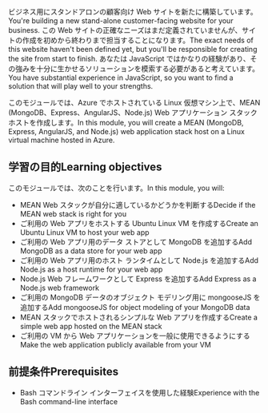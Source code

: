 <span data-ttu-id="fc37d-101">ビジネス用にスタンドアロンの顧客向け Web サイトを新たに構築しています。</span><span class="sxs-lookup"><span data-stu-id="fc37d-101">You're building a new stand-alone customer-facing website for your business.</span></span> <span data-ttu-id="fc37d-102">この Web サイトの正確なニーズはまだ定義されていませんが、サイトの作成を初めから終わりまで担当することになります。</span><span class="sxs-lookup"><span data-stu-id="fc37d-102">The exact needs of this website haven't been defined yet, but you'll be responsible for creating the site from start to finish.</span></span> <span data-ttu-id="fc37d-103">あなたは JavaScript ではかなりの経験があり、その強みを十分に生かせるソリューションを模索する必要があると考えています。</span><span class="sxs-lookup"><span data-stu-id="fc37d-103">You have substantial experience in JavaScript, so you want to find a solution that will play well to your strengths.</span></span>

<span data-ttu-id="fc37d-104">このモジュールでは、Azure でホストされている Linux 仮想マシン上で、MEAN (MongoDB、Express、AngularJS、Node.js) Web アプリケーション スタック ホストを作成します。</span><span class="sxs-lookup"><span data-stu-id="fc37d-104">In this module, you will create a MEAN (MongoDB, Express, AngularJS, and Node.js) web application stack host on a Linux virtual machine hosted in Azure.</span></span>

## <a name="learning-objectives"></a><span data-ttu-id="fc37d-105">学習の目的</span><span class="sxs-lookup"><span data-stu-id="fc37d-105">Learning objectives</span></span>
<span data-ttu-id="fc37d-106">このモジュールでは、次のことを行います。</span><span class="sxs-lookup"><span data-stu-id="fc37d-106">In this module, you will:</span></span>

- <span data-ttu-id="fc37d-107">MEAN Web スタックが自分に適しているかどうかを判断する</span><span class="sxs-lookup"><span data-stu-id="fc37d-107">Decide if the MEAN web stack is right for you</span></span>
- <span data-ttu-id="fc37d-108">ご利用の Web アプリをホストする Ubuntu Linux VM を作成する</span><span class="sxs-lookup"><span data-stu-id="fc37d-108">Create an Ubuntu Linux VM to host your web app</span></span>
- <span data-ttu-id="fc37d-109">ご利用の Web アプリ用のデータ ストアとして MongoDB を追加する</span><span class="sxs-lookup"><span data-stu-id="fc37d-109">Add MongoDB as a data store for your web app</span></span>
- <span data-ttu-id="fc37d-110">ご利用の Web アプリ用のホスト ランタイムとして Node.js を追加する</span><span class="sxs-lookup"><span data-stu-id="fc37d-110">Add Node.js as a host runtime for your web app</span></span>
- <span data-ttu-id="fc37d-111">Node.js Web フレームワークとして Express を追加する</span><span class="sxs-lookup"><span data-stu-id="fc37d-111">Add Express as a Node.js web framework</span></span>
- <span data-ttu-id="fc37d-112">ご利用の MongoDB データのオブジェクト モデリング用に mongooseJS を追加する</span><span class="sxs-lookup"><span data-stu-id="fc37d-112">Add mongooseJS for object modeling of your MongoDB data</span></span>
- <span data-ttu-id="fc37d-113">MEAN スタックでホストされるシンプルな Web アプリを作成する</span><span class="sxs-lookup"><span data-stu-id="fc37d-113">Create a simple web app hosted on the MEAN stack</span></span>
- <span data-ttu-id="fc37d-114">ご利用の VM から Web アプリケーションを一般に使用できるようにする</span><span class="sxs-lookup"><span data-stu-id="fc37d-114">Make the web application publicly available from your VM</span></span>

## <a name="prerequisites"></a><span data-ttu-id="fc37d-115">前提条件</span><span class="sxs-lookup"><span data-stu-id="fc37d-115">Prerequisites</span></span>

- <span data-ttu-id="fc37d-116">Bash コマンドライン インターフェイスを使用した経験</span><span class="sxs-lookup"><span data-stu-id="fc37d-116">Experience with the Bash command-line interface</span></span>
